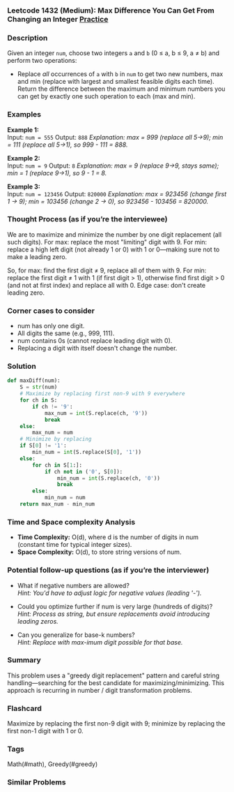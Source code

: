 ### Leetcode 1432 (Medium): Max Difference You Can Get From Changing an Integer [Practice](https://leetcode.com/problems/max-difference-you-can-get-from-changing-an-integer)

### Description  
Given an integer `num`, choose two integers `a` and `b` (0 ≤ a, b ≤ 9, a ≠ b) and perform two operations:
- Replace *all* occurrences of `a` with `b` in `num` to get two new numbers, max and min (replace with largest and smallest feasible digits each time).
Return the difference between the maximum and minimum numbers you can get by exactly one such operation to each (max and min).

### Examples  
**Example 1:**  
Input: `num = 555`
Output: `888`
*Explanation: max = 999 (replace all 5→9); min = 111 (replace all 5→1), so 999 - 111 = 888.*

**Example 2:**  
Input: `num = 9`
Output: `8`
*Explanation: max = 9 (replace 9→9, stays same); min = 1 (replace 9→1), so 9 - 1 = 8.*

**Example 3:**  
Input: `num = 123456`
Output: `820000`
*Explanation: max = 923456 (change first 1 → 9); min = 103456 (change 2 → 0), so 923456 - 103456 = 820000.*

### Thought Process (as if you’re the interviewee)  
We are to maximize and minimize the number by one digit replacement (all such digits). For max: replace the most "limiting" digit with 9. For min: replace a high left digit (not already 1 or 0) with 1 or 0—making sure not to make a leading zero.

So, for max: find the first digit ≠ 9, replace all of them with 9.
For min: replace the first digit ≠ 1 with 1 (if first digit > 1), otherwise find first digit > 0 (and not at first index) and replace all with 0.
Edge case: don't create leading zero.

### Corner cases to consider  
- num has only one digit.
- All digits the same (e.g., 999, 111).
- num contains 0s (cannot replace leading digit with 0).
- Replacing a digit with itself doesn't change the number.

### Solution

```python
def maxDiff(num):
    S = str(num)
    # Maximize by replacing first non-9 with 9 everywhere
    for ch in S:
        if ch != '9':
            max_num = int(S.replace(ch, '9'))
            break
    else:
        max_num = num
    # Minimize by replacing
    if S[0] != '1':
        min_num = int(S.replace(S[0], '1'))
    else:
        for ch in S[1:]:
            if ch not in ('0', S[0]):
                min_num = int(S.replace(ch, '0'))
                break
        else:
            min_num = num
    return max_num - min_num
```

### Time and Space complexity Analysis  
- **Time Complexity:** O(d), where d is the number of digits in num (constant time for typical integer sizes).
- **Space Complexity:** O(d), to store string versions of num.

### Potential follow-up questions (as if you’re the interviewer)  
- What if negative numbers are allowed?  
  *Hint: You'd have to adjust logic for negative values (leading '-').*

- Could you optimize further if num is very large (hundreds of digits)?  
  *Hint: Process as string, but ensure replacements avoid introducing leading zeros.*

- Can you generalize for base-k numbers?  
  *Hint: Replace with max-imum digit possible for that base.*

### Summary
This problem uses a "greedy digit replacement" pattern and careful string handling—searching for the best candidate for maximizing/minimizing. This approach is recurring in number / digit transformation problems.


### Flashcard
Maximize by replacing the first non-9 digit with 9; minimize by replacing the first non-1 digit with 1 or 0.

### Tags
Math(#math), Greedy(#greedy)

### Similar Problems

